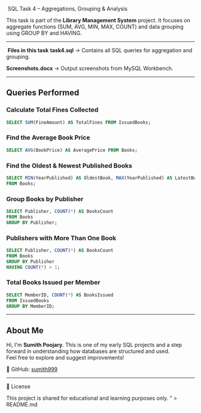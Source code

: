  SQL Task 4 – Aggregations, Grouping & Analysis
 
This task is part of the **Library Management System** project.
It focuses on aggregate functions (SUM, AVG, MIN, MAX, COUNT) and data grouping using GROUP BY and HAVING.

----

 **Files in this task**
**task4.sql** → Contains all SQL queries for aggregation and grouping.

**Screenshots.docx** → Output screenshots from MySQL Workbench.

----

 ## Queries Performed
 ### Calculate Total Fines Collected
 ```sql
SELECT SUM(FineAmount) AS TotalFines FROM IssuedBooks;
```

### Find the Average Book Price
 ```sql
SELECT AVG(BookPrice) AS AveragePrice FROM Books;
```

### Find the Oldest & Newest Published Books
 ```sql
SELECT MIN(YearPublished) AS OldestBook, MAX(YearPublished) AS LatestBook
FROM Books;
```

### Group Books by Publisher
 ```sql
SELECT Publisher, COUNT(*) AS BooksCount
FROM Books
GROUP BY Publisher;
```

### Publishers with More Than One Book
 ```sql
SELECT Publisher, COUNT(*) AS BooksCount
FROM Books
GROUP BY Publisher
HAVING COUNT(*) > 1;
```

### Total Books Issued per Member
``` sql
SELECT MemberID, COUNT(*) AS BooksIssued
FROM IssuedBooks
GROUP BY MemberID;
```

----

## About Me

Hi, I'm **Sumith Poojary**. This is one of my early SQL projects and a step forward in understanding how databases are structured and used.  
Feel free to explore and suggest improvements!

🔗 GitHub: [sumith999](https://github.com/sumith999)

---

📄 License

This project is shared for educational and learning purposes only.
" > README.md

